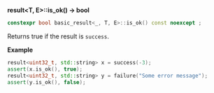 **result&lt;T, E&gt;::is_ok() -> bool**

```cpp
constexpr bool basic_result<_, T, E>::is_ok() const noexcept ;
```

Returns true if the result is `success`.

**Example**

```cpp
result<uint32_t, std::string> x = success(-3);
assert(x.is_ok(), true);
result<uint32_t, std::string> y = failure("Some error message");
assert(y.is_ok(), false);
```
